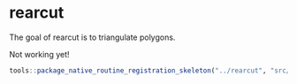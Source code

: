 
<!-- README.md is generated from README.Rmd. Please edit that file -->
rearcut
=======

The goal of rearcut is to triangulate polygons.

Not working yet!

``` r
tools::package_native_routine_registration_skeleton("../rearcut", "src/init.c",character_only = FALSE)
```

